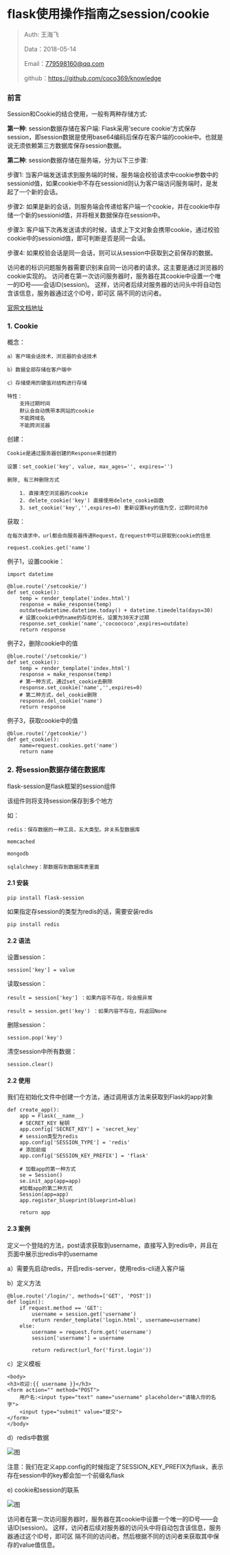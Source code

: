 

# flask使用操作指南之session/cookie

>Auth: 王海飞
>
>Data：2018-05-14
>
>Email：779598160@qq.com
>
>github：https://github.com/coco369/knowledge 


### 前言

Session和Cookie的结合使用，一般有两种存储方式:

<b>第一种</b>: session数据存储在客户端: Flask采用'secure cookie'方式保存session，即session数据是使用base64编码后保存在客户端的cookie中。也就是说无须依赖第三方数据库保存session数据。

<b>第二种</b>: session数据存储在服务端，分为以下三步骤:

步骤1: 当客户端发送请求到服务端的时候，服务端会校验请求中cookie参数中的sessionid值，如果cookie中不存在sessionid则认为客户端访问服务端时，是发起了一个新的会话。

步骤2: 如果是新的会话，则服务端会传递给客户端一个cookie，并在cookie中存储一个新的sessionid值，并将相关数据保存在session中。

步骤3: 客户端下次再发送请求的时候，请求上下文对象会携带cookie，通过校验cookie中的sessionid值，即可判断是否是同一会话。 

步骤4: 如果校验会话是同一会话，则可以从session中获取到之前保存的数据。



访问者的标识问题服务器需要识别来自同一访问者的请求。这主要是通过浏览器的cookie实现的。 访问者在第一次访问服务器时，服务器在其cookie中设置一个唯一的ID号——会话ID(session)。 这样，访问者后续对服务器的访问头中将自动包含该信息，服务器通过这个ID号，即可区 隔不同的访问者。

[官网文档地址](http://www.pythondoc.com/flask/config.html)  

### 1. Cookie


概念：

	a）客户端会话技术，浏览器的会话技术

	b）数据全部存储在客户端中

	c）存储使用的键值对结构进行存储

	特性：
		支持过期时间
		默认会自动携带本网站的cookie
		不能跨域名
		不能跨浏览器


创建：

	Cookie是通过服务器创建的Response来创建的

	设置：set_cookie('key', value, max_ages='', expires='')

	删除, 有三种删除方式
		
		1. 直接清空浏览器的cookie
		2. delete_cookie('key') 直接使用delete_cookie函数
		3. set_cookie('key','',expires=0) 重新设置key的值为空，过期时间为0

获取：

	在每次请求中，url都会向服务器传递Request，在request中可以获取到cookie的信息

	request.cookies.get('name')


例子1，设置cookie：

	import datetime

	@blue.route('/setcookie/')
	def set_cookie():
	    temp = render_template('index.html')
	    response = make_response(temp)
		outdate=datetime.datetime.today() + datetime.timedelta(days=30)
		# 设置cookie中的name的存在时长，设置为30天才过期  
	    response.set_cookie('name','cocoococo',expires=outdate)
	    return response

例子2，删除cookie中的值

	@blue.route('/setcookie/')
	def set_cookie():
	    temp = render_template('index.html')
	    response = make_response(temp)
		# 第一种方式，通过set_cookie去删除
	    response.set_cookie('name','',expires=0)
		# 第二种方式，del_cookie删除
		response.del_cookie('name')
	    return response

例子3，获取cookie中的值

	@blue.route('/getcookie/')
	def get_cookie():
	    name=request.cookies.get('name')  
	    return name


### 2. 将session数据存储在数据库

flask-session是flask框架的session组件

该组件则将支持session保存到多个地方

如：

	redis：保存数据的一种工具，五大类型。非关系型数据库
	
	memcached
	
	mongodb
	
	sqlalchmey：那数据存到数据库表里面


#### 2.1 安装


	pip install flask-session

如果指定存session的类型为redis的话，需要安装redis

	pip install redis

#### 2.2 语法

设置session：

	session['key'] = value

读取session：

	result = session['key'] ：如果内容不存在，将会报异常

	result = session.get('key') ：如果内容不存在，将返回None

删除session：

	session.pop('key')

清空session中所有数据：

	session.clear()
	

#### 2.2 使用

我们在初始化文件中创建一个方法，通过调用该方法来获取到Flask的app对象
	
	def create_app():
	    app = Flask(__name__)
	    # SECRET_KEY 秘钥
	    app.config['SECRET_KEY'] = 'secret_key'
		# session类型为redis
	    app.config['SESSION_TYPE'] = 'redis'
		# 添加前缀
    	app.config['SESSION_KEY_PREFIX'] = 'flask'
	    
	    # 加载app的第一种方式
	    se = Session()
	    se.init_app(app=app)
	    #加载app的第二种方式
	    Session(app=app)
	    app.register_blueprint(blueprint=blue)
	
	    return app

#### 2.3 案例

定义一个登陆的方法，post请求获取到username，直接写入到redis中，并且在页面中展示出redis中的username

a）需要先启动redis，开启redis-server，使用redis-cli进入客户端

b）定义方法

	@blue.route('/login/', methods=['GET', 'POST'])
	def login():
	    if request.method == 'GET':
	        username = session.get('username')
	        return render_template('login.html', username=username)
	    else:
	        username = request.form.get('username')
	        session['username'] = username
	
	        return redirect(url_for('first.login'))

c）定义模板
	
	<body>
	<h3>欢迎:{{ username }}</h3>
	<form action="" method="POST">
	    用户名:<input type="text" name="username" placeholder="请输入你的名字">
	    <input type="submit" value="提交">
	</form>
	</body>

d）redis中数据

![图](images/flask_session_keys.png)

注意：我们在定义app.config的时候指定了SESSION_KEY_PREFIX为flask，表示存在session中的key都会加一个前缀名flask

e) cookie和session的联系

![图](images/flask_cookie_session.png)

访问者在第一次访问服务器时，服务器在其cookie中设置一个唯一的ID号——会话ID(session)。 这样，访问者后续对服务器的访问头中将自动包含该信息，服务器通过这个ID号，即可区 隔不同的访问者。然后根据不同的访问者来获取其中保存的value值信息。